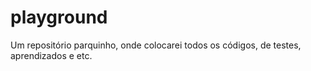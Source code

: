 # playground
Um repositório parquinho, onde colocarei todos os códigos, de testes, aprendizados e etc.
